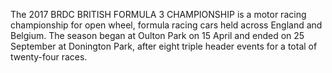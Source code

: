 The 2017 BRDC BRITISH FORMULA 3 CHAMPIONSHIP is a motor racing championship for open wheel, formula racing cars held across England and Belgium. The season began at Oulton Park on 15 April and ended on 25 September at Donington Park, after eight triple header events for a total of twenty-four races.
